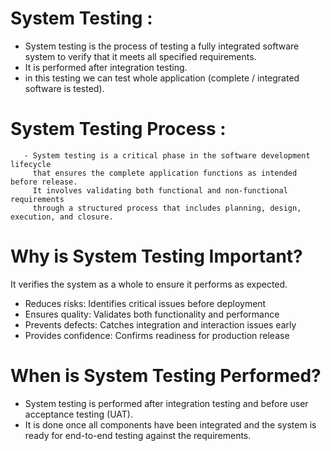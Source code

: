  # System Testing : 

 - System testing is the process of testing a fully integrated software system to verify that it meets all specified requirements.
 - It is performed after integration testing.
 - in this testing we can test whole application (complete / integrated software is tested).


# System Testing Process :
       - System testing is a critical phase in the software development lifecycle
         that ensures the complete application functions as intended before release.
         It involves validating both functional and non-functional requirements
         through a structured process that includes planning, design, execution, and closure.


# Why is System Testing Important? 
 
 It verifies the system as a whole to ensure it performs as expected.

- Reduces risks: Identifies critical issues before deployment
- Ensures quality: Validates both functionality and performance
- Prevents defects: Catches integration and interaction issues early
- Provides confidence: Confirms readiness for production release

# When is System Testing Performed?

- System testing is performed after integration testing and before user acceptance testing (UAT).
- It is done once all components have been integrated and the system is ready for end-to-end testing against the requirements.
